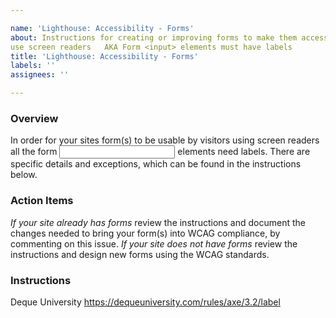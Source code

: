 ```yaml
---

name: 'Lighthouse: Accessibility - Forms'
about: Instructions for creating or improving forms to make them accessible when visitors
use screen readers   AKA Form <input> elements must have labels
title: 'Lighthouse: Accessibility - Forms'
labels: ''
assignees: ''

---
```


### Overview

In order for your sites form(s) to be usable by visitors using screen readers all the form <input> elements need labels.  There are specific details and exceptions, which can be found in the instructions below.

### Action Items

*If your site already has forms* review the instructions and document the changes needed to bring your form(s) into WCAG compliance, by commenting on this issue.
*If your site does not have forms* review the instructions and design new forms using the WCAG standards.

### Instructions

Deque University
https://dequeuniversity.com/rules/axe/3.2/label
